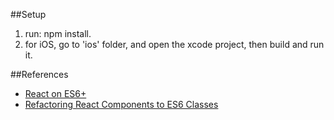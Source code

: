 ##Setup

1. run: npm install.
2. for iOS, go to 'ios' folder, and open the xcode project, then build and run it.

##References

- [React on ES6+](http://babeljs.io/blog/2015/06/07/react-on-es6-plus/)
- [Refactoring React Components to ES6 Classes](http://www.newmediacampaigns.com/blog/refactoring-react-components-to-es6-classes)